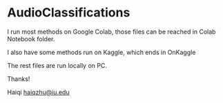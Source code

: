# AudioClassifications

I run most methods on Google Colab, those files can be reached in Colab Notebook folder.

I also have some methods run on Kaggle, which ends in OnKaggle

The rest files are run locally on PC.

Thanks!

Haiqi
haiqzhu@iu.edu
